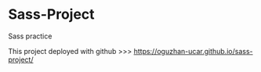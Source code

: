 # Sass-Project

Sass practice

This project deployed with github >>> https://oguzhan-ucar.github.io/sass-project/
